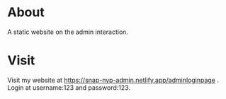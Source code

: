 # About
A static website on the admin interaction. 

# Visit
Visit my website at https://snap-nyp-admin.netlify.app/adminloginpage . Login at username:123 and password:123.
